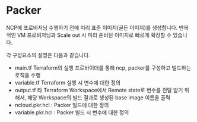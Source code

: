 # Packer

NCP에 프로비저닝 수행하기 전에 미리 표준 이미지(골든 이미지)를 생성합니다.
반복적인 VM 프로비저닝과 Scale out 시 미리 준비된 이미지로 빠르게 확장할 수 있습니다.

각 구성요소의 설명은 다음과 같습니다.
- main.tf Terraform의 실행 프로바이더를 통해 ncp, packer를 구성하고 빌드하는 로직을 수행
- variable.tf Terraform 실행 시 변수에 대한 정의
- output.tf 타 Terraform Workspace에서 Remote state로 변수를 전달 받기 위해서, 해당 Workspace의 빌드 결과로 생성된 base image 이름을 출력
- ncloud.pkr.hcl : Packer 빌드에 대한 정의
- variable.pkr.hcl : Packer 빌드 시 변수에 대한 정의